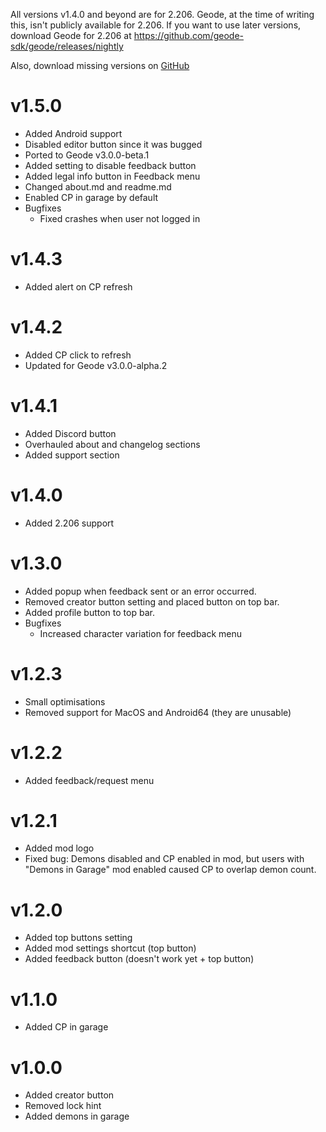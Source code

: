 All versions v1.4.0 and beyond are for 2.206. Geode, at the time of writing this, isn't publicly available for 2.206. If you want to use later versions, download Geode for 2.206 at https://github.com/geode-sdk/geode/releases/nightly

Also, download missing versions on [GitHub](https://github.com/OmgRod/Garage-Plus/releases)

# v1.5.0

- Added Android support
- Disabled editor button since it was bugged
- Ported to Geode v3.0.0-beta.1
- Added setting to disable feedback button
- Added legal info button in Feedback menu
- Changed about.md and readme.md
- Enabled CP in garage by default
- Bugfixes
    - Fixed crashes when user not logged in

# v1.4.3

- Added alert on CP refresh

# v1.4.2

- Added CP click to refresh
- Updated for Geode v3.0.0-alpha.2

# v1.4.1

- Added Discord button
- Overhauled about and changelog sections
- Added support section

# v1.4.0

- Added 2.206 support

# v1.3.0

- Added popup when feedback sent or an error occurred.
- Removed creator button setting and placed button on top bar.
- Added profile button to top bar.
- Bugfixes
    - Increased character variation for feedback menu

# v1.2.3

- Small optimisations
- Removed support for MacOS and Android64 (they are unusable)

# v1.2.2

- Added feedback/request menu

# v1.2.1

- Added mod logo
- Fixed bug: Demons disabled and CP enabled in mod, but users with "Demons in Garage" mod enabled caused CP to overlap demon count.

# v1.2.0

- Added top buttons setting
- Added mod settings shortcut (top button)
- Added feedback button (doesn't work yet + top button)

# v1.1.0

- Added CP in garage

# v1.0.0

- Added creator button
- Removed lock hint
- Added demons in garage